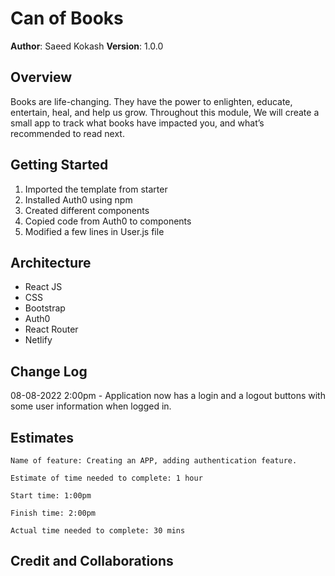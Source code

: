 # Can of Books

**Author**: Saeed Kokash
**Version**: 1.0.0

## Overview

Books are life-changing. They have the power to enlighten, educate, entertain, heal, and help us grow. Throughout this module, We will create a small app to track what books have impacted you, and what’s recommended to read next.

## Getting Started
1. Imported the template from starter
2. Installed Auth0 using npm
3. Created different components
4. Copied code from Auth0 to components
5. Modified a few lines in User.js file

## Architecture
- React JS
- CSS
- Bootstrap
- Auth0
- React Router
- Netlify

## Change Log

08-08-2022 2:00pm - Application now has a login and a logout buttons with some user information when logged in.

## Estimates
```
Name of feature: Creating an APP, adding authentication feature.

Estimate of time needed to complete: 1 hour

Start time: 1:00pm

Finish time: 2:00pm

Actual time needed to complete: 30 mins
```

## Credit and Collaborations
<!-- Give credit (and a link) to other people or resources that helped you build this application. -->